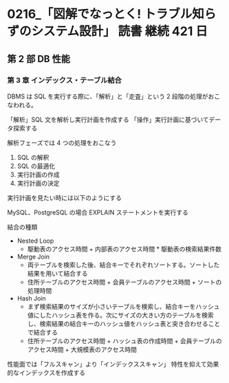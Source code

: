 # 0216\_「図解でなっとく! トラブル知らずのシステム設計」 読書 継続 421 日

## 第 2 部 DB 性能

### 第 3 章 インデックス・テーブル結合

DBMS は SQL を実行する際に、「解析」と「走査」という 2 段階の処理がおこなわれる。

「解析」SQL 文を解析し実行計画を作成する
「操作」実行計画に基づいてデータ探索する

解析フェーズでは 4 つの処理をおこなう

1. SQL の解釈
2. SQL の最適化
3. 実行計画の作成
4. 実行計画の決定

実行計画を見たい時には以下のようにする

MySQL、PostgreSQL の場合
EXPLAIN ステートメントを実行する

結合の種類

- Nested Loop
  - 駆動表のアクセス時間 + 内部表のアクセス時間 \* 駆動表の検索結果件数
- Merge Join
  - 両テーブルを検索した後、結合キーでそれぞれソートする。ソートした結果を用いて結合する
  - 住所テーブルのアクセス時間 + 会員テーブルのアクセス時間 + ソートの処理時間
- Hash Join
  - まず検索結果のサイズが小さいテーブルを検索し、結合キーをハッシュ値にしたハッシュ表を作る。次にサイズの大きい方のテーブルを検索し、検索結果の結合キーのハッシュ値をハッシュ表と突き合わせることで結合する
  - 住所テーブルのアクセス時間 + ハッシュ表の作成時間 + 会員テーブルのアクセス時間 + 大規模表のアクセス時間

性能面では「フルスキャン」より「インデックススキャン」
特性を抑えて効果的なインデックスを作成する
